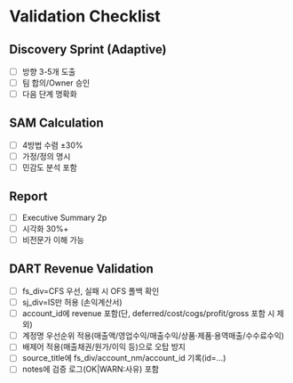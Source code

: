 # Validation Checklist

## Discovery Sprint (Adaptive)
- [ ] 방향 3-5개 도출
- [ ] 팀 합의/Owner 승인
- [ ] 다음 단계 명확화

## SAM Calculation
- [ ] 4방법 수렴 ±30%
- [ ] 가정/정의 명시
- [ ] 민감도 분석 포함

## Report
- [ ] Executive Summary 2p
- [ ] 시각화 30%+
- [ ] 비전문가 이해 가능

## DART Revenue Validation
- [ ] fs_div=CFS 우선, 실패 시 OFS 폴백 확인
- [ ] sj_div=IS만 허용 (손익계산서)
- [ ] account_id에 revenue 포함(단, deferred/cost/cogs/profit/gross 포함 시 제외)
- [ ] 계정명 우선순위 적용(매출액/영업수익/매출수익/상품·제품·용역매출/수수료수익)
- [ ] 배제어 적용(매출채권/원가/이익 등)으로 오탑 방지
- [ ] source_title에 fs_div/account_nm/account_id 기록(id=...)
- [ ] notes에 검증 로그(OK|WARN:사유) 포함
